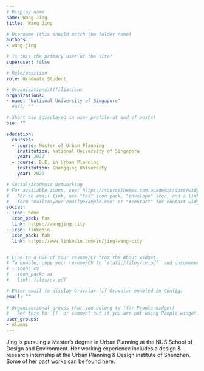 ```yaml
---
# Display name
name: Wang Jing
title:  Wang Jing

# Username (this should match the folder name)
authors:
- wang-jing

# Is this the primary user of the site?
superuser: false

# Role/position
role: Graduate Student

# Organizations/Affiliations
organizations:
- name: "National University of Singapore"
  #url: ""

# Short bio (displayed in user profile at end of posts)
bio: ""

education:
  courses:
  - course: Master of Urban Planning
    institution: National University of Singapore
    year: 2022
  - course: B.E. in Urban Planning
    institution: Chongqing University
    year: 2020

# Social/Academic Networking
# For available icons, see: https://sourcethemes.com/academic/docs/widgets/#icons
#   For an email link, use "fas" icon pack, "envelope" icon, and a link in the
#   form "mailto:your-email@example.com" or "#contact" for contact widget.
social:
- icon: home
  icon_pack: fas
  link: https://wangjing.city
- icon: linkedin
  icon_pack: fab
  link: https://www.linkedin.com/in/jing-wang-city


# Link to a PDF of your resume/CV from the About widget.
# To enable, copy your resume/CV to `static/files/cv.pdf` and uncomment the lines below.  
# - icon: cv
#   icon_pack: ai
#   link: files/cv.pdf

# Enter email to display Gravatar (if Gravatar enabled in Config)
email: ""
  
# Organizational groups that you belong to (for People widget)
#   Set this to `[]` or comment out if you are not using People widget.  
user_groups:
- Alumni
---
```


Jing is pursuing a Master’s degree in Urban Planning at the NUS School of Design and Environment. Her working experience includes a design & research internship at the Urban Planning & Design institute of Shenzhen. Some of her past works can be found [here](http://wangjing.city).

